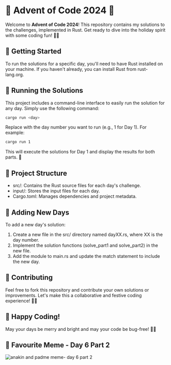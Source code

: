 # 🎄 Advent of Code 2024 🦀

Welcome to **Advent of Code 2024**! This repository contains my solutions to the challenges, implemented in Rust. Get ready to dive into the holiday spirit with some coding fun! 🎁✨

## 🎅 Getting Started

To run the solutions for a specific day, you'll need to have Rust installed on your machine. If you haven't already, you can install Rust from rust-lang.org.

## 🎁 Running the Solutions

This project includes a command-line interface to easily run the solution for any day. Simply use the following command:

```bash
cargo run <day>
```

Replace <day> with the day number you want to run (e.g., 1 for Day 1). For example:

```bash
cargo run 1
```

This will execute the solutions for Day 1 and display the results for both parts. 🎉

## 📂 Project Structure

- src/: Contains the Rust source files for each day's challenge.
- input/: Stores the input files for each day.
- Cargo.toml: Manages dependencies and project metadata.

## 🎄 Adding New Days

To add a new day's solution:

1. Create a new file in the src/ directory named dayXX.rs, where XX is the day number.
2. Implement the solution functions (solve_part1 and solve_part2) in the new file.
3. Add the module to main.rs and update the match statement to include the new day.

## 🎅 Contributing

Feel free to fork this repository and contribute your own solutions or improvements. Let's make this a collaborative and festive coding experience! 🤶🎉

## 🌟 Happy Coding!

May your days be merry and bright and may your code be bug-free! 🎄✨

## 🤡 Favourite Meme - Day 6 Part 2
![anakin and padme meme- day 6 part 2](https://preview.redd.it/2024-day-6-bruteforce-time-v0-n9o2goj5x85e1.png?auto=webp&s=801281dcf186ee18c9b67513b2d3099fd96dd97d)
